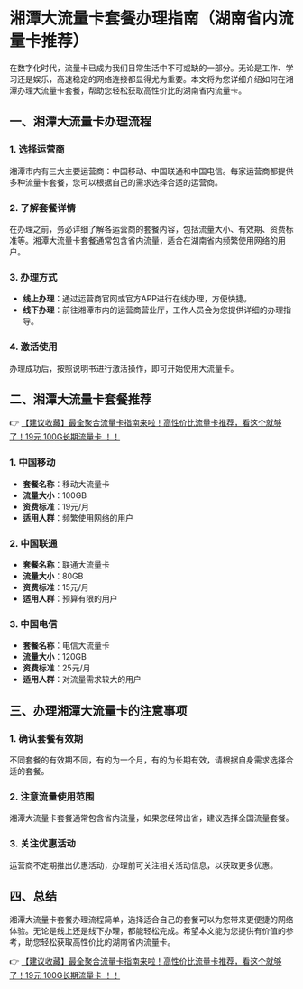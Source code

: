 # 湘潭大流量卡套餐办理指南（湖南省内流量卡推荐）

在数字化时代，流量卡已成为我们日常生活中不可或缺的一部分。无论是工作、学习还是娱乐，高速稳定的网络连接都显得尤为重要。本文将为您详细介绍如何在湘潭办理大流量卡套餐，帮助您轻松获取高性价比的湖南省内流量卡。

## 一、湘潭大流量卡办理流程

### 1. 选择运营商
湘潭市内有三大主要运营商：中国移动、中国联通和中国电信。每家运营商都提供多种流量卡套餐，您可以根据自己的需求选择合适的运营商。

### 2. 了解套餐详情
在办理之前，务必详细了解各运营商的套餐内容，包括流量大小、有效期、资费标准等。湘潭大流量卡套餐通常包含省内流量，适合在湖南省内频繁使用网络的用户。

### 3. 办理方式
- **线上办理**：通过运营商官网或官方APP进行在线办理，方便快捷。
- **线下办理**：前往湘潭市内的运营商营业厅，工作人员会为您提供详细的办理指导。

### 4. 激活使用
办理成功后，按照说明书进行激活操作，即可开始使用大流量卡。

## 二、湘潭大流量卡套餐推荐

👉 [【建议收藏】最全聚合流量卡指南来啦！高性价比流量卡推荐，看这个就够了！19元 100G长期流量卡 ！！](https://bit.ly/Liuliangka)

### 1. 中国移动
- **套餐名称**：移动大流量卡
- **流量大小**：100GB
- **资费标准**：19元/月
- **适用人群**：频繁使用网络的用户

### 2. 中国联通
- **套餐名称**：联通大流量卡
- **流量大小**：80GB
- **资费标准**：15元/月
- **适用人群**：预算有限的用户

### 3. 中国电信
- **套餐名称**：电信大流量卡
- **流量大小**：120GB
- **资费标准**：25元/月
- **适用人群**：对流量需求较大的用户

## 三、办理湘潭大流量卡的注意事项

### 1. 确认套餐有效期
不同套餐的有效期不同，有的为一个月，有的为长期有效，请根据自身需求选择合适的套餐。

### 2. 注意流量使用范围
湘潭大流量卡套餐通常包含省内流量，如果您经常出省，建议选择全国流量套餐。

### 3. 关注优惠活动
运营商不定期推出优惠活动，办理前可关注相关活动信息，以获取更多优惠。

## 四、总结

湘潭大流量卡套餐办理流程简单，选择适合自己的套餐可以为您带来更便捷的网络体验。无论是线上还是线下办理，都能轻松完成。希望本文能为您提供有价值的参考，助您轻松获取高性价比的湖南省内流量卡。

👉 [【建议收藏】最全聚合流量卡指南来啦！高性价比流量卡推荐，看这个就够了！19元 100G长期流量卡 ！！](https://bit.ly/Liuliangka)